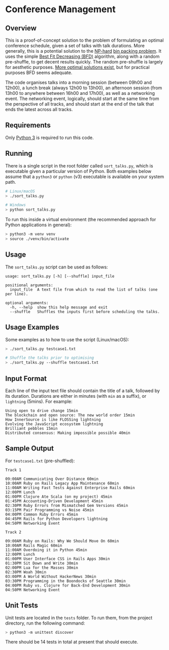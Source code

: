 # Conference Management

## Overview
This is a proof-of-concept solution to the problem of formulating an optimal
conference schedule, given a set of talks with talk durations. More generally,
this is a potential solution to the [NP-hard](https://en.wikipedia.org/wiki/NP-hardness)
[bin packing problem](https://en.wikipedia.org/wiki/Bin_packing_problem). It
uses the simple [Best Fit Decreasing (BFD)](https://en.wikipedia.org/wiki/Bin_packing_problem#Analysis_of_approximate_algorithms)
algorithm, along with a random pre-shuffle, to get decent results quickly.
The random pre-shuffle is largely for aesthetic purposes.
[More optimal solutions exist](http://www.aaai.org/Papers/AAAI/2002/AAAI02-110.pdf),
but for practical purposes BFD seems adequate.

The code organises talks into a morning session (between 09h00 and 12h00),
a lunch break (always 12h00 to 13h00), an afternoon session (from 13h00 to
anywhere between 16h00 and 17h00), as well as a networking event. The
networking event, logically, should start at the same time from the perspective
of all tracks, and should start at the end of the talk that ends the latest
across all tracks.

## Requirements
Only [Python 3](https://www.python.org/downloads/) is required to run this
code.

## Running
There is a single script in the root folder called `sort_talks.py`, which is
executable given a particular version of Python. Both examples below assume
that a `python3` or `python` (v3) executable is available on your system path.

```bash
# Linux/macOS
> ./sort_talks.py

# Windows
> python sort_talks.py
```

To run this inside a virtual environment (the recommended approach for Python
applications in general):

```bash
> python3 -m venv venv
> source ./venv/bin/activate
```

## Usage
The `sort_talks.py` script can be used as follows:

```
usage: sort_talks.py [-h] [--shuffle] input_file

positional arguments:
  input_file  A text file from which to read the list of talks (one per line).

optional arguments:
  -h, --help  show this help message and exit
  --shuffle   Shuffles the inputs first before scheduling the talks.
```

## Usage Examples
Some examples as to how to use the script (Linux/macOS):

```bash
> ./sort_talks.py testcase1.txt

# Shuffle the talks prior to optimising
> ./sort_talks.py --shuffle testcase1.txt
```

## Input Format
Each line of the input text file should contain the title of a talk, followed
by its duration. Durations are either in minutes (with `min` as a suffix),
or `lightning` (5mins). For example:

```
Using open to drive change 15min
The blockchain and open source: The new world order 15min
How InnerSource is like FLOSSing lightning
Evolving the JavaScript ecosystem lightning
Brilliant pebbles 15min
Distributed consensus: Making impossible possible 40min
```

## Sample Output
For `testcase1.txt` (pre-shuffled):

```
Track 1

09:00AM Communicating Over Distance 60min
10:00AM Ruby on Rails Legacy App Maintenance 60min
11:00AM Writing Fast Tests Against Enterprise Rails 60min
12:00PM Lunch
01:00PM Clojure Ate Scala (on my project) 45min
01:45PM Accounting-Driven Development 45min
02:30PM Ruby Errors from Mismatched Gem Versions 45min
03:15PM Pair Programming vs Noise 45min
04:00PM Common Ruby Errors 45min
04:45PM Rails for Python Developers lightning
04:50PM Networking Event

Track 2

09:00AM Ruby on Rails: Why We Should Move On 60min
10:00AM Rails Magic 60min
11:00AM Overdoing it in Python 45min
12:00PM Lunch
01:00PM User Interface CSS in Rails Apps 30min
01:30PM Sit Down and Write 30min
02:00PM Lua for the Masses 30min
02:30PM Woah 30min
03:00PM A World Without HackerNews 30min
03:30PM Programming in the Boondocks of Seattle 30min
04:00PM Ruby vs. Clojure for Back-End Development 30min
04:50PM Networking Event
```

## Unit Tests
Unit tests are located in the `tests` folder. To run them, from the project
directory, run the following command:

```bash
> python3 -m unittest discover
```

There should be 14 tests in total at present that should execute.
